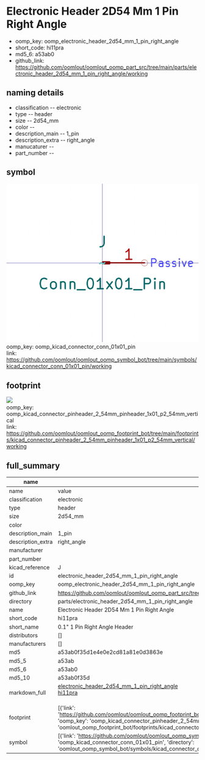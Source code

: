 # Electronic Header 2D54 Mm 1 Pin Right Angle

  
* oomp_key: oomp_electronic_header_2d54_mm_1_pin_right_angle 
* short_code: hi11pra
* md5_6: a53ab0  
* github_link: https://github.com/oomlout/oomlout_oomp_part_src/tree/main/parts/electronic_header_2d54_mm_1_pin_right_angle/working  
## naming details
* classification -- electronic
* type -- header
* size -- 2d54_mm
* color -- 
* description_main -- 1_pin
* description_extra -- right_angle
* manucaturer -- 
* part_number -- 



## symbol

![](symbol/0/working/working_600.png)  
oomp_key: oomp_kicad_connector_conn_01x01_pin  
link: https://github.com/oomlout/oomlout_oomp_symbol_bot/tree/main/symbols/kicad_connector_conn_01x01_pin/working  

## footprint

![](footprint/0/working/working_600.png)  
oomp_key: oomp_kicad_connector_pinheader_2_54mm_pinheader_1x01_p2_54mm_vertical  
link: https://github.com/oomlout/oomlout_oomp_footprint_bot/tree/main/footprints/kicad_connector_pinheader_2_54mm_pinheader_1x01_p2_54mm_vertical/working  

## full_summary
| name | value | 
| --- | --- | 
| name | value | 
| classification | electronic | 
| type | header | 
| size | 2d54_mm | 
| color |  | 
| description_main | 1_pin | 
| description_extra | right_angle | 
| manufacturer |  | 
| part_number |  | 
| kicad_reference | J | 
| id | electronic_header_2d54_mm_1_pin_right_angle | 
| oomp_key | oomp_electronic_header_2d54_mm_1_pin_right_angle | 
| github_link | https://github.com/oomlout/oomlout_oomp_part_src/tree/main/parts/electronic_header_2d54_mm_1_pin_right_angle/working | 
| directory | parts/electronic_header_2d54_mm_1_pin_right_angle | 
| name | Electronic Header 2D54 Mm 1 Pin Right Angle | 
| short_code | hi11pra | 
| short_name | 0.1" 1 Pin Right Angle Header | 
| distributors | [] | 
| manufacturers | [] | 
| md5 | a53ab0f35d1e4e0e2cd81a81e0d3863e | 
| md5_5 | a53ab | 
| md5_6 | a53ab0 | 
| md5_10 | a53ab0f35d | 
| markdown_full | [electronic_header_2d54_mm_1_pin_right_angle](https://github.com/oomlout/oomlout_oomp_part_src/tree/main/parts/electronic_header_2d54_mm_1_pin_right_angle/working)<br>[hi11pra](https://github.com/oomlout/oomlout_oomp_part_src/tree/main/parts/electronic_header_2d54_mm_1_pin_right_angle/working)<br><br> | 
| footprint | [{'link': 'https://github.com/oomlout/oomlout_oomp_footprint_bot/tree/main/foootprntss/kicad_connector_pinheader_2_54mm_pinheader_1x01_p2_54mm_vertical', 'oomp_key': 'oomp_kicad_connector_pinheader_2_54mm_pinheader_1x01_p2_54mm_vertical', 'directory': 'oomlout_oomp_footprint_bot/footprints/kicad_connector_pinheader_2_54mm_pinheader_1x01_p2_54mm_vertical//working/working.kicad_mod'}] | 
| symbol | [{'link': 'https://github.com/oomlout/oomlout_oomp_symbol_bot/tree/main/symbols/kicad_connector_conn_01x01_pin', 'oomp_key': 'oomp_kicad_connector_conn_01x01_pin', 'directory': 'oomlout_oomp_symbol_bot/symbols/kicad_connector_conn_01x01_pin//working/working.kicad_sym'}] | 
